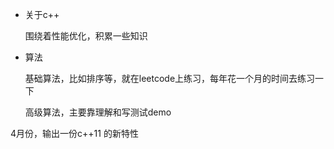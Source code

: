 - 关于c++

  围绕着性能优化，积累一些知识

- 算法

  基础算法，比如排序等，就在leetcode上练习，每年花一个月的时间去练习一下

  高级算法，主要靠理解和写测试demo





4月份，输出一份c++11 的新特性